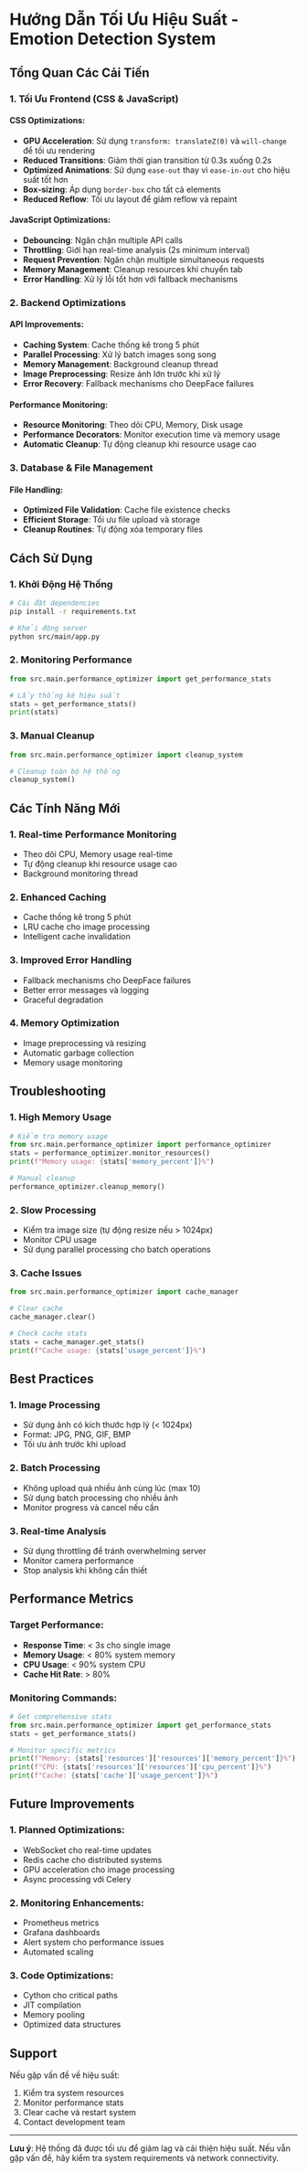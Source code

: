 # Hướng Dẫn Tối Ưu Hiệu Suất - Emotion Detection System

## Tổng Quan Các Cải Tiến

### 1. Tối Ưu Frontend (CSS & JavaScript)

#### CSS Optimizations:
- **GPU Acceleration**: Sử dụng `transform: translateZ(0)` và `will-change` để tối ưu rendering
- **Reduced Transitions**: Giảm thời gian transition từ 0.3s xuống 0.2s
- **Optimized Animations**: Sử dụng `ease-out` thay vì `ease-in-out` cho hiệu suất tốt hơn
- **Box-sizing**: Áp dụng `border-box` cho tất cả elements
- **Reduced Reflow**: Tối ưu layout để giảm reflow và repaint

#### JavaScript Optimizations:
- **Debouncing**: Ngăn chặn multiple API calls
- **Throttling**: Giới hạn real-time analysis (2s minimum interval)
- **Request Prevention**: Ngăn chặn multiple simultaneous requests
- **Memory Management**: Cleanup resources khi chuyển tab
- **Error Handling**: Xử lý lỗi tốt hơn với fallback mechanisms

### 2. Backend Optimizations

#### API Improvements:
- **Caching System**: Cache thống kê trong 5 phút
- **Parallel Processing**: Xử lý batch images song song
- **Memory Management**: Background cleanup thread
- **Image Preprocessing**: Resize ảnh lớn trước khi xử lý
- **Error Recovery**: Fallback mechanisms cho DeepFace failures

#### Performance Monitoring:
- **Resource Monitoring**: Theo dõi CPU, Memory, Disk usage
- **Performance Decorators**: Monitor execution time và memory usage
- **Automatic Cleanup**: Tự động cleanup khi resource usage cao

### 3. Database & File Management

#### File Handling:
- **Optimized File Validation**: Cache file existence checks
- **Efficient Storage**: Tối ưu file upload và storage
- **Cleanup Routines**: Tự động xóa temporary files

## Cách Sử Dụng

### 1. Khởi Động Hệ Thống

```bash
# Cài đặt dependencies
pip install -r requirements.txt

# Khởi động server
python src/main/app.py
```

### 2. Monitoring Performance

```python
from src.main.performance_optimizer import get_performance_stats

# Lấy thống kê hiệu suất
stats = get_performance_stats()
print(stats)
```

### 3. Manual Cleanup

```python
from src.main.performance_optimizer import cleanup_system

# Cleanup toàn bộ hệ thống
cleanup_system()
```

## Các Tính Năng Mới

### 1. Real-time Performance Monitoring
- Theo dõi CPU, Memory usage real-time
- Tự động cleanup khi resource usage cao
- Background monitoring thread

### 2. Enhanced Caching
- Cache thống kê trong 5 phút
- LRU cache cho image processing
- Intelligent cache invalidation

### 3. Improved Error Handling
- Fallback mechanisms cho DeepFace failures
- Better error messages và logging
- Graceful degradation

### 4. Memory Optimization
- Image preprocessing và resizing
- Automatic garbage collection
- Memory usage monitoring

## Troubleshooting

### 1. High Memory Usage
```python
# Kiểm tra memory usage
from src.main.performance_optimizer import performance_optimizer
stats = performance_optimizer.monitor_resources()
print(f"Memory usage: {stats['memory_percent']}%")

# Manual cleanup
performance_optimizer.cleanup_memory()
```

### 2. Slow Processing
- Kiểm tra image size (tự động resize nếu > 1024px)
- Monitor CPU usage
- Sử dụng parallel processing cho batch operations

### 3. Cache Issues
```python
from src.main.performance_optimizer import cache_manager

# Clear cache
cache_manager.clear()

# Check cache stats
stats = cache_manager.get_stats()
print(f"Cache usage: {stats['usage_percent']}%")
```

## Best Practices

### 1. Image Processing
- Sử dụng ảnh có kích thước hợp lý (< 1024px)
- Format: JPG, PNG, GIF, BMP
- Tối ưu ảnh trước khi upload

### 2. Batch Processing
- Không upload quá nhiều ảnh cùng lúc (max 10)
- Sử dụng batch processing cho nhiều ảnh
- Monitor progress và cancel nếu cần

### 3. Real-time Analysis
- Sử dụng throttling để tránh overwhelming server
- Monitor camera performance
- Stop analysis khi không cần thiết

## Performance Metrics

### Target Performance:
- **Response Time**: < 3s cho single image
- **Memory Usage**: < 80% system memory
- **CPU Usage**: < 90% system CPU
- **Cache Hit Rate**: > 80%

### Monitoring Commands:
```python
# Get comprehensive stats
from src.main.performance_optimizer import get_performance_stats
stats = get_performance_stats()

# Monitor specific metrics
print(f"Memory: {stats['resources']['resources']['memory_percent']}%")
print(f"CPU: {stats['resources']['resources']['cpu_percent']}%")
print(f"Cache: {stats['cache']['usage_percent']}%")
```

## Future Improvements

### 1. Planned Optimizations:
- WebSocket cho real-time updates
- Redis cache cho distributed systems
- GPU acceleration cho image processing
- Async processing với Celery

### 2. Monitoring Enhancements:
- Prometheus metrics
- Grafana dashboards
- Alert system cho performance issues
- Automated scaling

### 3. Code Optimizations:
- Cython cho critical paths
- JIT compilation
- Memory pooling
- Optimized data structures

## Support

Nếu gặp vấn đề về hiệu suất:
1. Kiểm tra system resources
2. Monitor performance stats
3. Clear cache và restart system
4. Contact development team

---

**Lưu ý**: Hệ thống đã được tối ưu để giảm lag và cải thiện hiệu suất. Nếu vẫn gặp vấn đề, hãy kiểm tra system requirements và network connectivity. 